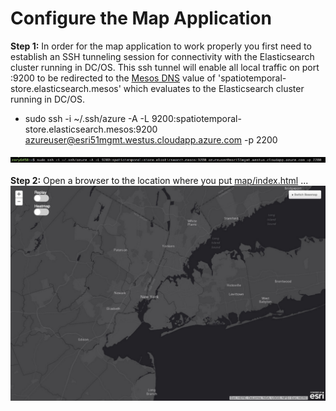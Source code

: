 # Configure the Map Application

<b>Step 1:</b> In order for the map application to work properly you first need to establish an SSH tunneling session for connectivity with the Elasticsearch cluster running in DC/OS.  This ssh tunnel will enable all local traffic on port :9200 to be redirected to the <a href="https://github.com/mesosphere/mesos-dns">Mesos DNS</a> value of 'spatiotemporal-store.elasticsearch.mesos' which evaluates to the Elasticsearch cluster running in DC/OS.<ul><li>sudo ssh -i ~/.ssh/azure -A -L 9200:spatiotemporal-store.elasticsearch.mesos:9200 azureuser@esri51mgmt.westus.cloudapp.azure.com -p 2200</li></ul>
<img src="../images/07-map-setup/map-01.png"/><br>
<br><b>Step 2:</b> Open a browser to the location where you put <a href="../map/index.html">map/index.html</a> ...<br>
<img src="../images/07-map-setup/map-02.png"/><br>
